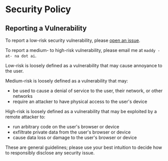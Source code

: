 # Security Policy

## Reporting a Vulnerability

To report a low-risk security vulnerability, please [open an issue](https://github.com/b0o/surfingkeys-conf/issues/new).

To report a medium- to high-risk vulnerability, please email me at `maddy -at- na dot ai`.

Low-risk is loosely defined as a vulnerability that may cause annoyance to the user.

Medium-risk is loosely defined as a vulnerability that may:
- be used to cause a denial of service to the user, their network, or other networks
- require an attacker to have physical access to the user's device

High-risk is loosely defined as a vulnerability that may be exploited by a remote attacker to:
- run arbitrary code on the user's browser or device
- exfiltrate private data from the user's browser or device
- cause data loss or damage to the user's browser or device

These are general guidelines; please use your best intuition to decide how to responsibly disclose any security issue.
